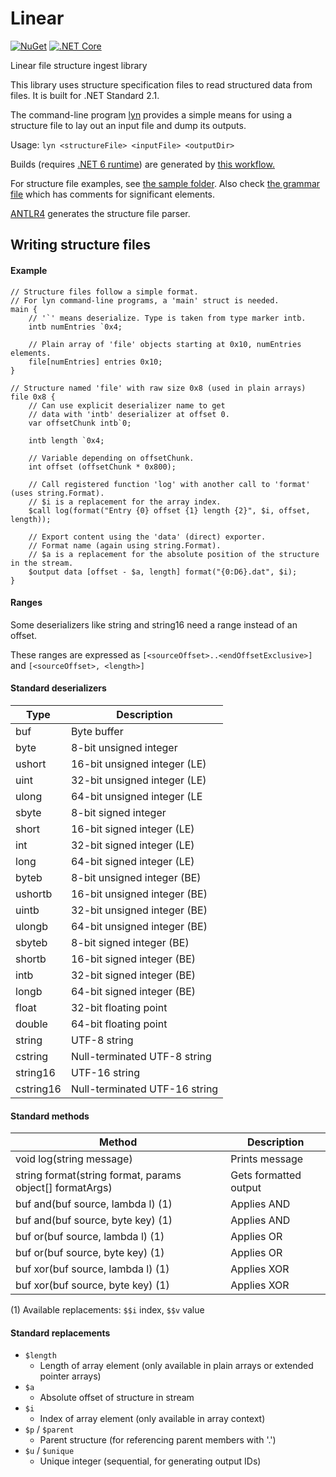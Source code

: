 # Linear
[![NuGet](https://badgen.net/nuget/v/Linear)](https://www.nuget.org/packages/Linear/) [![.NET Core](https://github.com/collectioneering/Linear/workflows/.NET/badge.svg)](https://github.com/collectioneering/Linear/actions/workflows/dotnet-build.yml)

 Linear file structure ingest library

This library uses structure specification files to read
structured data from files. It is built for .NET Standard 2.1.

The command-line program [lyn](src/lyn) provides a simple means for using
a structure file to lay out an input file and dump its outputs.

Usage: `lyn <structureFile> <inputFile> <outputDir>`

Builds (requires [.NET 6 runtime](https://get.dot.net/)) are generated by [this workflow.](https://github.com/collectioneering/Linear/actions)

For structure file examples, see [the sample folder](sample).
Also check [the grammar file](spec/Linear.g4) which has comments for significant elements.

[ANTLR4](https://github.com/antlr/antlr4) generates the structure file parser.

## Writing structure files

#### Example

```
// Structure files follow a simple format.
// For lyn command-line programs, a 'main' struct is needed.
main {
    // '`' means deserialize. Type is taken from type marker intb.
    intb numEntries `0x4;

    // Plain array of 'file' objects starting at 0x10, numEntries elements.
    file[numEntries] entries 0x10;
}

// Structure named 'file' with raw size 0x8 (used in plain arrays)
file 0x8 {
    // Can use explicit deserializer name to get
    // data with 'intb' deserializer at offset 0.
    var offsetChunk intb`0;

    intb length `0x4;
    
    // Variable depending on offsetChunk.
    int offset (offsetChunk * 0x800);
    
    // Call registered function 'log' with another call to 'format' (uses string.Format).
    // $i is a replacement for the array index.
    $call log(format("Entry {0} offset {1} length {2}", $i, offset, length));

    // Export content using the 'data' (direct) exporter.
    // Format name (again using string.Format).
    // $a is a replacement for the absolute position of the structure in the stream.
    $output data [offset - $a, length] format("{0:D6}.dat", $i);
}
```

#### Ranges

Some deserializers like string and string16 need a range instead of an offset.

These ranges are expressed as `[<sourceOffset>..<endOffsetExclusive>]` and `[<sourceOffset>, <length>]`

#### Standard deserializers

| Type      | Description                   |
|-----------|-------------------------------|
| buf       | Byte buffer                   |
| byte      | 8-bit unsigned integer        |
| ushort    | 16-bit unsigned integer (LE)  |
| uint      | 32-bit unsigned integer (LE)  |
| ulong     | 64-bit unsigned integer (LE   |
| sbyte     | 8-bit signed integer          |
| short     | 16-bit signed integer (LE)    |
| int       | 32-bit signed integer (LE)    |
| long      | 64-bit signed integer (LE)    |
| byteb     | 8-bit unsigned integer (BE)   |
| ushortb   | 16-bit unsigned integer (BE)  |
| uintb     | 32-bit unsigned integer (BE)  |
| ulongb    | 64-bit unsigned integer (BE)  |
| sbyteb    | 8-bit signed integer  (BE)    |
| shortb    | 16-bit signed integer (BE)    |
| intb      | 32-bit signed integer (BE)    |
| longb     | 64-bit signed integer (BE)    |
| float     | 32-bit floating point         |
| double    | 64-bit floating point         |
| string    | UTF-8 string                  |
| cstring   | Null-terminated UTF-8 string  |
| string16  | UTF-16 string                 |
| cstring16 | Null-terminated UTF-16 string |

#### Standard methods

| Method                                                   | Description             |
|----------------------------------------------------------|-------------------------|
| void log(string message)                                 | Prints message          |
| string format(string format, params object[] formatArgs) | Gets formatted output   |
| buf and(buf source, lambda l) (1)                        | Applies AND             |
| buf and(buf source, byte key) (1)                        | Applies AND             |
| buf or(buf source, lambda l) (1)                         | Applies OR              |
| buf or(buf source, byte key) (1)                         | Applies OR              |
| buf xor(buf source, lambda l) (1)                        | Applies XOR             |
| buf xor(buf source, byte key) (1)                        | Applies XOR             |

(1) Available replacements: `$$i` index, `$$v` value

#### Standard replacements
* `$length`
  - Length of array element (only available in plain arrays or extended pointer arrays)
* `$a`
  - Absolute offset of structure in stream
* `$i`
  - Index of array element (only available in array context)
* `$p` / `$parent`
  - Parent structure (for referencing parent members with '.')
* `$u` / `$unique`
  - Unique integer (sequential, for generating output IDs)
